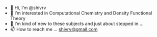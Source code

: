 - 👋 Hi, I’m @shivrv
- 👀 I’m interested in Computational Chemistry and Density Functional Theory
- 🌱 I’m kind of new to these subjects and just about stepped in....
- 📫 How to reach me ... shivrv@gmail.com

<!---
shivrv/shivrv is a ✨ special ✨ repository because its `README.md` (this file) appears on your GitHub profile.
You can click the Preview link to take a look at your changes.
--->
